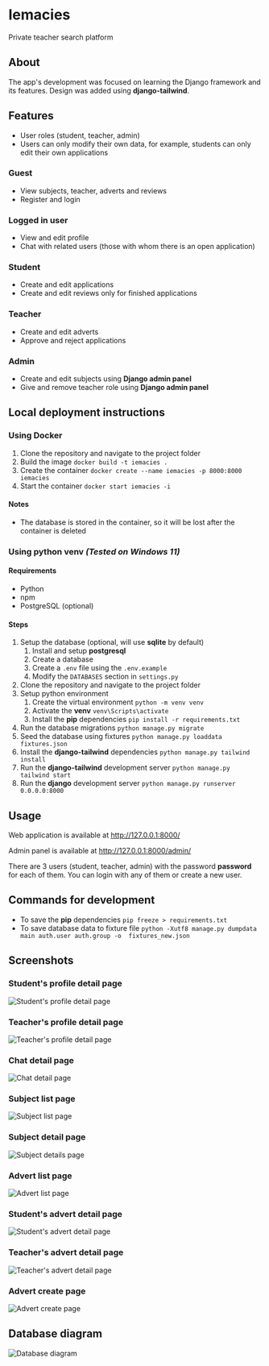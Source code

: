 # Iemacies

Private teacher search platform

## About

The app's development was focused on learning the Django framework and its features. Design was added using **django-tailwind**.

## Features

- User roles (student, teacher, admin)
- Users can only modify their own data, for example, students can only edit their own applications

### Guest

- View subjects, teacher, adverts and reviews
- Register and login

### Logged in user

- View and edit profile
- Chat with related users (those with whom there is an open application)

### Student

- Create and edit applications
- Create and edit reviews only for finished applications

### Teacher

- Create and edit adverts
- Approve and reject applications

### Admin

- Create and edit subjects using **Django admin panel**
- Give and remove teacher role using **Django admin panel**

## Local deployment instructions

### Using **Docker**

1. Clone the repository and navigate to the project folder
2. Build the image `docker build -t iemacies .`
3. Create the container `docker create --name iemacies -p 8000:8000 iemacies`
4. Start the container `docker start iemacies -i`

#### Notes

- The database is stored in the container, so it will be lost after the container is deleted

### Using python **venv** *(Tested on Windows 11)*

#### Requirements

- Python
- npm
- PostgreSQL (optional)

#### Steps

1. Setup the database (optional, will use **sqlite** by default)
   1. Install and setup **postgresql**
   2. Create a database
   3. Create a `.env` file using the `.env.example`
   4. Modify the `DATABASES` section in `settings.py`
2. Clone the repository and navigate to the project folder
3. Setup python environment
   1. Create the virtual environment `python -m venv venv`
   2. Activate the **venv** `venv\Scripts\activate`
   3. Install the **pip** dependencies `pip install -r requirements.txt`
4. Run the database migrations `python manage.py migrate`
5. Seed the database using fixtures `python manage.py loaddata fixtures.json`
6. Install the **django-tailwind** dependencies `python manage.py tailwind install`
7. Run the **django-tailwind** development server `python manage.py tailwind start`
8. Run the **django** development server `python manage.py runserver 0.0.0.0:8000`

## Usage

Web application is available at <http://127.0.0.1:8000/>

Admin panel is available at <http://127.0.0.1:8000/admin/>

There are 3 users (student, teacher, admin) with the password **password** for each of them. You can login with any of them or create a new user.

## Commands for development

- To save the **pip** dependencies `pip freeze > requirements.txt`
- To save database data to fixture file `python -Xutf8 manage.py dumpdata main auth.user auth.group -o  fixtures_new.json`

## Screenshots

### Student's profile detail page

![Student's profile detail page](screenshots/profile_detail_student.png)

### Teacher's profile detail page

![Teacher's profile detail page](screenshots/profile_detail_teacher.png)

### Chat detail page

![Chat detail page](screenshots/chat_detail.png)

### Subject list page

![Subject list page](screenshots/subject_list.png)

### Subject detail page

![Subject details page](screenshots/subject_detail.png)

### Advert list page

![Advert list page](screenshots/advert_list.png)

### Student's advert detail page

![Student's advert detail page](screenshots/advert_detail_student.png)

### Teacher's advert detail page

![Teacher's advert detail page](screenshots/advert_detail_teacher.png)

### Advert create page

![Advert create page](screenshots/advert_create.png)

## Database diagram

![Database diagram](screenshots/database_diagram.png)
